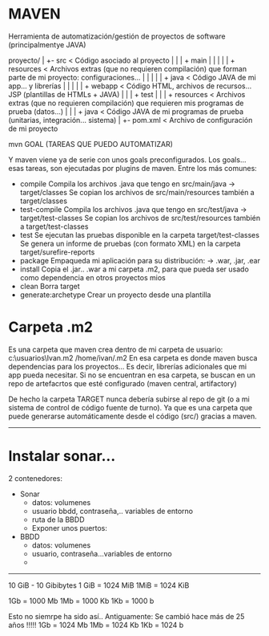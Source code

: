 # MAVEN

Herramienta de automatización/gestión de proyectos de software (principalmentye JAVA)

proyecto/
    |
    +- src      < Código asociado al proyecto
    |   |
    |   + main
    |   |   |
    |   |   + resources < Archivos extras (que no requieren compilación) que forman parte de mi proyecto: configuraciones...
    |   |   |
    |   |   + java      < Código JAVA de mi app... y librerías
    |   |   |
    |   |   + webapp    < Código HTML, archivos de recursos... JSP (plantillas de HTMLs + JAVA)
    |   |
    |   + test
    |       |
    |       + resources < Archivos extras (que no requieren compilación) que requieren mis programas de prueba (datos...)
    |       |
    |       + java      < Código JAVA de mi programas de prueba (unitarias, integración... sistema)
    |
    +- pom.xml  < Archivo de configuración de mi proyecto
    
    
mvn GOAL (TAREAS QUE PUEDO AUTOMATIZAR)

Y maven viene ya de serie con unos goals preconfigurados.
Los goals... esas tareas, son ejecutadas por plugins de maven.
Entre los más comunes:
- compile               Compila los archivos .java que tengo en src/main/java -> target/classes
                        Se copian los archivos de src/main/resources también a target/classes
- test-compile          Compila los archivos .java que tengo en src/test/java -> target/test-classes
                        Se copian los archivos de src/test/resources también a target/test-classes
- test                  Se ejecutan las pruebas disponible en la carpeta target/test-classes
                        Se genera un informe de pruebas (con formato XML) en la carpeta target/surefire-reports
- package               Empaqueda mi aplicación para su distribución: -> .war, .jar, .ear
- install               Copia el .jar.. .war a mi carpeta .m2, para que pueda ser usado como dependencia en otros proyectos mios
- clean                 Borra target
- generate:archetype    Crear un proyecto desde una plantilla

# Carpeta .m2
Es una carpeta que maven crea dentro de mi carpeta de usuario:
    c:\usuarios\Ivan\.m2
    /home/ivan/.m2
En esa carpeta es donde maven busca dependencias para los proyectos...
Es decir, librerías adicionales que mi app pueda necesitar.
Si no se encuentran en esa carpeta, se buscan en un repo de artefacrtos que esté configurado (maven central, artifactory)

De hecho la carpeta TARGET nunca debería subirse al repo de git (o a mi sistema de control de código fuente de turno).
Ya que es una carpeta que puede generarse automáticamente desde el código (src/) gracias a maven.


---

# Instalar sonar...
2 contenedores:
- Sonar
   - datos: volumenes
   - usuario bbdd, contraseña,.. variables de entorno
   - ruta de la BBDD
   - Exponer unos puertos: 
- BBDD
   - datos: volumenes
   - usuario, contraseña...variables de entorno
   - 
   
---

10 GiB	- 10 Gibibytes
1 GiB = 1024 MiB
1MiB  = 1024 KiB

1Gb = 1000 Mb
1Mb = 1000 Kb 
1Kb = 1000 b

Esto no siemrpe ha sido así.. Antiguamente: Se cambió hace más de 25 años !!!!!
1Gb = 1024 Mb
1Mb = 1024 Kb 
1Kb = 1024 b
